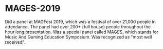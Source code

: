 # MAGES-2019
Did a panel at MAGFest 2019, which was a festival of over 21,000 people in attendance. The panel had over 200+ (full house) people throughout the hour long presentation. Was a special panel called MAGES, which stands for Music And Gaming Education Symposium. Was recognized as "most well received".   

